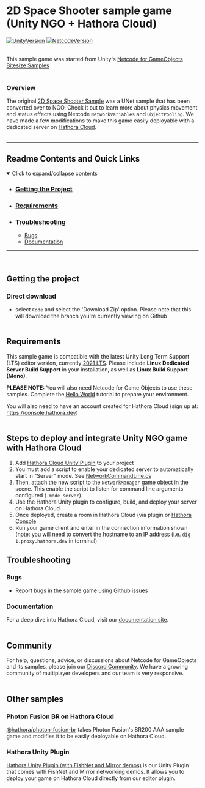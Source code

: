 
# 2D Space Shooter sample game (Unity NGO + Hathora Cloud)

[![UnityVersion](https://img.shields.io/badge/Unity%20Version:-2021.3%20LTS-57b9d3.svg?logo=unity&color=2196F3)](https://unity.com/releases/editor/qa/lts-releases#:~:text=February%2014%2C%202023-,LTS%20Release,2021.3.18f1,-Released%3A%20February)
[![NetcodeVersion](https://img.shields.io/badge/Netcode%20Version:-1.2.0-57b9d3.svg?logo=unity&color=2196F3)](https://docs-multiplayer.unity3d.com/netcode/current/about)
<br><br>

This sample game was started from Unity's [Netcode for GameObjects Bitesize Samples](https://github.com/Unity-Technologies/com.unity.multiplayer.samples.bitesize/tree/main/Basic/2DSpaceShooter)
<br><br>

### Overview

The original [2D Space Shooter Sample](https://github.com/Unity-Technologies/com.unity.multiplayer.samples.bitesize/tree/main/Basic/2DSpaceShooter) was a UNet sample that has been converted over to NGO. Check it out to learn more about physics movement and status effects using Netcode `NetworkVariables` and `ObjectPooling`. We have made a few modifications to make this game easily deployable with a dedicated server on [Hathora Cloud](https://hathora.dev/docs).
<br><br>

---
## Readme Contents and Quick Links
<details open> <summary> Click to expand/collapse contents </summary>

- ### [Getting the Project](#getting-the-project-1)
- ### [Requirements](#requirements-1)
- ### [Troubleshooting](#troubleshooting-1)
  - [Bugs](#bugs)
  - [Documentation](#documentation)

</details>

---
<br>

## Getting the project
### Direct download

 - select `Code` and select the 'Download Zip' option.  Please note that this will download the branch you're currently viewing on Github
<br><br>

## Requirements

This sample game is compatible with the latest Unity Long Term Support (LTS) editor version, currently [2021 LTS](https://unity.com/releases/2021-lts). Please include **Linux Dedicated Server Build Support** in your installation, as well as **Linux Build Support (Mono)**.

**PLEASE NOTE:** You will also need Netcode for Game Objects to use these samples. Complete the [Hello World](https://docs-multiplayer.unity3d.com/netcode/current/tutorials/helloworld) tutorial to prepare your environment.

You will also need to have an account created for Hathora Cloud (sign up at: https://console.hathora.dev)
<br><br>

## Steps to deploy and integrate Unity NGO game with Hathora Cloud

1. Add [Hathora Cloud Unity Plugin](https://github.com/hathora/unity-plugin) to your project
2. You must add a script to enable your dedicated server to automatically start in "Server" mode. See [NetworkCommandLine.cs](https://github.com/hathora/unity-ngo-sample/blob/main/2DSpaceShooter/Assets/Scripts/NetworkCommandLine.cs)
3. Then, attach the new script to the `NetworkManager` game object in the scene. This enable the script to listen for command line arguments configured (`-mode server`).
4. Use the Hathora Unity plugin to configure, build, and deploy your server on Hathora Cloud
5. Once deployed, create a room in Hathora Cloud (via plugin or [Hathora Console](https://console.hathora.dev)
6. Run your game client and enter in the connection information shown (note: you will need to convert the hostname to an IP address (i.e. `dig 1.proxy.hathora.dev` in terminal)


## Troubleshooting
### Bugs
- Report bugs in the sample game using Github [issues](https://github.com/hathora/unity-ngo-sample/issues)
  
### Documentation
For a deep dive into Hathora Cloud, visit our [documentation site](https://hathora.dev/docs).
<br><br>

## Community
For help, questions, advice, or discussions about Netcode for GameObjects and its samples, please join our [Discord Community](https://discord.gg/hathora). We have a growing community of multiplayer developers and our team is very responsive.
<br><br>

## Other samples
### Photon Fusion BR on Hathora Cloud
[@hathora/photon-fusion-br](https://github.com/hathora/photon-fusion-br) takes Photon Fusion's BR200 AAA sample game and modifies it to be easily deployable on Hathora Cloud.

### Hathora Unity Plugin
[Hathora Unity Plugin (with FishNet and Mirror demos)](https://github.com/hathora/hathora-unity) is our Unity Plugin that comes with FishNet and Mirror networking demos. It allows you to deploy your game on Hathora Cloud directly from our editor plugin.
<br><br>

